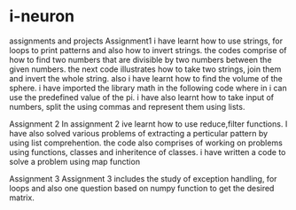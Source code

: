 # i-neuron
assignments and projects
Assignment1 
i have learnt how to use strings, for loops to print patterns and also how to invert strings.
the codes comprise of how to find two numbers that are divisible by two numbers between the given numbers.
the next code illustrates how to take two strings, join them and invert the whole string.
also i have learnt how to find the volume of the sphere. i have imported the library math in the following code where in i can use the predefined value of the pi.
i have also learnt how to take input of numbers, split the using commas and represent them using lists.


Assignment 2
In assignment 2 ive learnt how to use reduce,filter functions.
I have also solved various problems of extracting a perticular pattern by using list comprehention.
the code also comprises of working on problems using functions, classes and inheritence of classes.
i have written a code to solve a problem using map function

Assignment 3 
Assignment 3 includes the study of exception handling, for loops and also one question based on numpy function to get the desired matrix.

